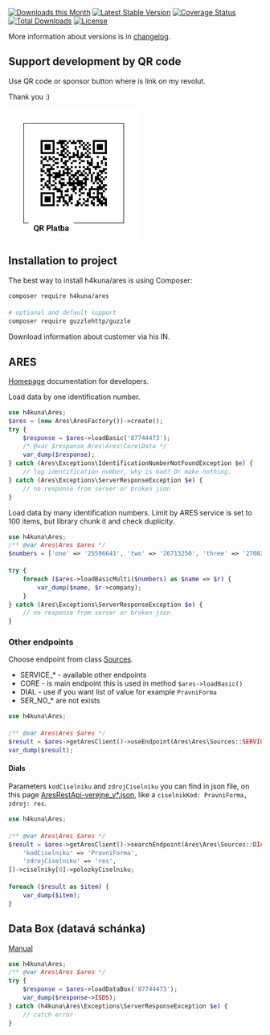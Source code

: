 [![Downloads this Month](https://img.shields.io/packagist/dm/h4kuna/ares.svg)](https://packagist.org/packages/h4kuna/ares)
[![Latest Stable Version](https://poser.pugx.org/h4kuna/ares/v/stable?format=flat)](https://packagist.org/packages/h4kuna/ares)
[![Coverage Status](https://coveralls.io/repos/github/h4kuna/ares/badge.svg?branch=master)](https://coveralls.io/github/h4kuna/ares?branch=master)
[![Total Downloads](https://poser.pugx.org/h4kuna/ares/downloads?format=flat)](https://packagist.org/packages/h4kuna/ares)
[![License](https://poser.pugx.org/h4kuna/ares/license?format=flat)](https://packagist.org/packages/h4kuna/ares)

More information about versions is in [changelog](changelog.md).

## Support development by QR code

Use QR code or sponsor button where is link on my revolut.

Thank you :)

![QR payment](./.doc/payment.png)


## Installation to project

The best way to install h4kuna/ares is using Composer:

```sh
composer require h4kuna/ares

# optional and default support
composer require guzzlehttp/guzzle
```

Download information about customer via his IN.

## ARES

[Homepage](https://ares.gov.cz/stranky/vyvojar-info) documentation for developers.

Load data by one identification number.

```php
use h4kuna\Ares;
$ares = (new Ares\AresFactory())->create();
try {
    $response = $ares->loadBasic('87744473');
    /* @var $response Ares\Ares\Core\Data */
    var_dump($response);
} catch (Ares\Exceptions\IdentificationNumberNotFoundException $e) {
    // log identification number, why is bad? Or make nothing.
} catch (Ares\Exceptions\ServerResponseException $e) {
    // no response from server or broken json
}
```

Load data by many identification numbers. Limit by ARES service is set to 100 items, but library chunk it and check duplicity.

```php
use h4kuna\Ares;
/** @var Ares\Ares $ares */
$numbers = ['one' => '25596641', 'two' => '26713250', 'three' => '27082440', 'four' => '11111111'];

try { 
    foreach ($ares->loadBasicMulti($numbers) as $name => $r) {
        var_dump($name, $r->company);
    }
} catch (Ares\Exceptions\ServerResponseException $e) {
    // no response from server or broken json
}
```

### Other endpoints

Choose endpoint from class [Sources](./src/Ares/Sources.php).
- SERVICE_* - available other endpoints
- CORE - is main endpoint this is used in method `$ares->loadBasic()`
- DIAL - use if you want list of value for example `PravniForma`
- SER_NO_* are not exists 

```php
use h4kuna\Ares;

/** @var Ares\Ares $ares */
$result = $ares->getAresClient()->useEndpoint(Ares\Ares\Sources::SERVICE_VR, '27082440');
var_dump($result);
```

#### Dials

Parameters `kodCiselniku` and `zdrojCiselniku` you can find in json file, on this page [AresRestApi-verejne_v*.json](https://ares.gov.cz/stranky/vyvojar-info), like a `ciselnikKod: PravniForma, zdroj: res`.

```php
use h4kuna\Ares;

/** @var Ares\Ares $ares */
$result = $ares->getAresClient()->searchEndpoint(Ares\Ares\Sources::DIAL, [
	'kodCiselniku' => 'PravniForma',
	'zdrojCiselniku' => 'res',
])->ciselniky[0]->polozkyCiselniku;

foreach ($result as $item) {
	var_dump($item);
}
```

## Data Box (datavá schánka)

[Manual](https://www.mojedatovaschranka.cz/sds/p/download/sds_webove_sluzby.pdf#view=Fit)

```php
use h4kuna\Ares;
/** @var Ares\Ares $ares */
try {
    $response = $ares->loadDataBox('87744473');
    var_dump($response->ISDS);
} catch (h4kuna\Ares\Exceptions\ServerResponseException $e) {
    // catch error
}
```
